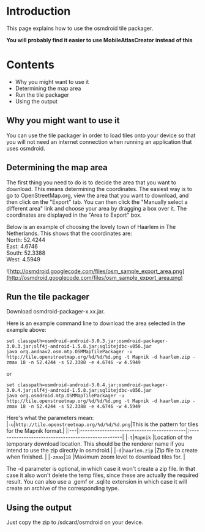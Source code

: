# Introduction #

This page explains how to use the osmdroid tile packager.

**You will probably find it easier to use MobileAtlasCreator instead of this**

# Contents #

  * Why you might want to use it
  * Determining the map area
  * Run the tile packager
  * Using the output


## Why you might want to use it ##

You can use the tile packager in order to load tiles onto your device so that you will not need an internet connection when running an application that uses osmdroid.


## Determining the map area ##

The first thing you need to do is to decide the area that you want to download. This means determining the coordinates. The easiest way is to go to <a>OpenStreetMap.org</a>, view the area that you want to download, and then click on the "Export" tab. You can then click the "Manually select a different area" link and choose your area by dragging a box over it. The coordinates are displayed in the "Area to Export" box.

Below is an example of choosing the lovely town of Haarlem in The Netherlands.
This shows that the coordinates are:<br />
North: 52.4244<br />
East: 4.6746<br />
South: 52.3388<br />
West: 4.5949

![http://osmdroid.googlecode.com/files/osm_sample_export_area.png](http://osmdroid.googlecode.com/files/osm_sample_export_area.png)


## Run the tile packager ##

Download osmdroid-packager-x.xx.jar.

Here is an example command line to download the area selected in the example above:

```
set classpath=osmdroid-android-3.0.3.jar;osmdroid-packager-3.0.3.jar;slf4j-android-1.5.8.jar;sqlitejdbc-v056.jar
java org.andnav2.osm.mtp.OSMMapTilePackager -u http://tile.openstreetmap.org/%d/%d/%d.png -t Mapnik -d haarlem.zip -zmax 18 -n 52.4244 -s 52.3388 -e 4.6746 -w 4.5949
```
or
```
set classpath=osmdroid-android-3.0.4.jar;osmdroid-packager-3.0.4.jar;slf4j-android-1.5.8.jar;sqlitejdbc-v056.jar
java org.osmdroid.mtp.OSMMapTilePackager -u http://tile.openstreetmap.org/%d/%d/%d.png -t Mapnik -d haarlem.zip -zmax 18 -n 52.4244 -s 52.3388 -e 4.6746 -w 4.5949
```

Here's what the parameters mean:<br />
|`-u`|`http://tile.openstreetmap.org/%d/%d/%d.png`|This is the pattern for tiles for the Mapnik format.|
|:---|:-------------------------------------------|:---------------------------------------------------|
|`-t`|`Mapnik`                                    |Location of the temporary download location. This should be the renderer name if you intend to use the zip directly in osmdroid.|
|`-d`|`haarlem.zip`                               |Zip file to create when finished.                   |
|`-zmax`|`18`                                        |Maximum zoom level to download tiles for.           |

The -d parameter is optional, in which case it won't create a zip file.  In that case it also won't delete the temp files, since these are actually the required result.
You can also use a .gemf or .sqlite extension in which case it will create an archive of the corresponding type.


## Using the output ##

Just copy the zip to /sdcard/osmdroid on your device.